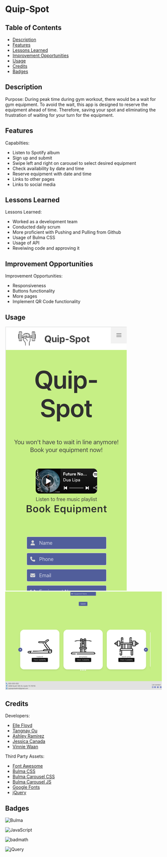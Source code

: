 # Quip-Spot

## Table of Contents

- [Description](#Description)
- [Features](#Features)
- [Lessons Learned](# "Lessons Learned")
- [Improvement Opportunities](# "Improvement Opportunities")
- [Usage](#Usage)
- [Credits](#Credits)
- [Badges](#Badges)

## Description

Purpose: During peak time during gym workout, there would be a wait for gym equipment. To avoid the wait, this app is designed to reserve the equipment ahead of time. Therefore, saving your spot and eliminating the frustration of waiting for your turn for the equipment. 

## Features

Capabilties: 
- Listen to Spotify album
- Sign up and submit
- Swipe left and right on carousel to select desired equipment
- Check availability by date and time
- Reserve equipment with date and time
- Links to other pages
- Links to social media

## Lessons Learned

Lessons Learned: 
- Worked as a development team
- Conducted daily scrum
- More proficient with Pushing and Pulling from Github
- Usage of Bulma CSS
- Usage of API
- Reveiwing code and approving it

## Improvement Opportunities

Improvement Opportunities:
- Responsiveness
- Buttons functionality
- More pages
- Implement QR Code functionality 

## Usage

![Quip-Spot Home Page](assets/images/Quip-spot_home.png)
![Quip-Spot Icons](assets/images/Quip-Spot_homev2.png)

## Credits

Developers:
- [Elle Floyd](#https://github.com/chickengong)
- [Tangnay Ou](#https://github.com/Tangnay) 
- [Ashley Ramirez](#https://github.com/aramirez0) 
- [Jessica Canada](#https://github.com/thejesscanada) 
- [Vinnie Waan](#https://github.com/VinnieWaan) 

Third Party Assets:
- [Font Awesome](#https://kit.fontawesome.com/762078615f.js)
- [Bulma CSS](#https://cdn.jsdelivr.net/npm/bulma@0.9.4/css/bulma.min.css)
- [Bulma Carousel CSS](#https://cdn.jsdelivr.net/npm/bulma-carousel@4.0.3/dist/css/bulma-carousel.min.css)
- [Bulma Carousel JS](#https://cdn.jsdelivr.net/npm/bulma-carousel@4.0.3/dist/js/bulma-carousel.min.js)
- [Google Fonts](#https://fonts.googleapis.com/css?family=Open+Sans&display=swap)
- [jQuery](#https://cdnjs.cloudflare.com/ajax/libs/jquery/3.2.1/jquery.min.js)

## Badges

![Bulma](https://img.shields.io/badge/bulma-00D0B1?style=for-the-badge&logo=bulma&logoColor=white)

![JavaScript](https://img.shields.io/badge/javascript-%23323330.svg?style=for-the-badge&logo=javascript&logoColor=%23F7DF1E)

![badmath](https://img.shields.io/github/languages/top/lernantino/badmath)

![jQuery](https://img.shields.io/badge/jquery-%230769AD.svg?style=for-the-badge&logo=jquery&logoColor=white)
